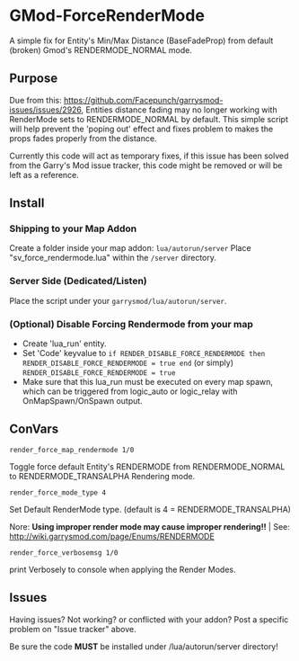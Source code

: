 # GMod-ForceRenderMode
A simple fix for Entity's Min/Max Distance (BaseFadeProp) from default (broken) Gmod's RENDERMODE_NORMAL mode.

## Purpose
Due from this: https://github.com/Facepunch/garrysmod-issues/issues/2926, Entities distance fading may no longer working with RenderMode sets to RENDERMODE_NORMAL by default.
This simple script will help prevent the 'poping out' effect and fixes problem to makes the props fades properly from the distance.

Currently this code will act as temporary fixes, if this issue has been solved from the Garry's Mod issue tracker, this code might be removed or will be left as a reference.

## Install
### Shipping to your Map Addon
Create a folder inside your map addon: `lua/autorun/server` Place "sv_force_rendermode.lua" within the `/server` directory.

### Server Side (Dedicated/Listen)
Place the script under your `garrysmod/lua/autorun/server`.

### (Optional) Disable Forcing Rendermode from your map
- Create 'lua_run' entity. 
- Set 'Code' keyvalue to `if RENDER_DISABLE_FORCE_RENDERMODE then RENDER_DISABLE_FORCE_RENDERMODE = true end` (or simply) `RENDER_DISABLE_FORCE_RENDERMODE = true`
- Make sure that this lua_run must be executed on every map spawn, which can be triggered from logic_auto or logic_relay with OnMapSpawn/OnSpawn output.

## ConVars
`render_force_map_rendermode 1/0` 

Toggle force default Entity's RENDERMODE from RENDERMODE_NORMAL to RENDERMODE_TRANSALPHA Rendering mode.

`render_force_mode_type 4` 

Set Default RenderMode type. (default is 4 = RENDERMODE_TRANSALPHA)

Nore: **Using improper render mode may cause improper rendering!!** | See: http://wiki.garrysmod.com/page/Enums/RENDERMODE

`render_force_verbosemsg 1/0`

print Verbosely to console when applying the Render Modes.

## Issues
Having issues? Not working? or conflicted with your addon? Post a specific problem on "Issue tracker" above.

Be sure the code **MUST** be installed under /lua/autorun/server directory!
